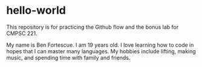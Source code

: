 # hello-world
This repository is for practicing the Github flow and the bonus lab for CMPSC 221.

My name is Ben Fortescue.
I am 19 years old.
I love learning how to code in hopes that I can master many languages.
My hobbies include lifting, making music, and spending time with family and friends.
